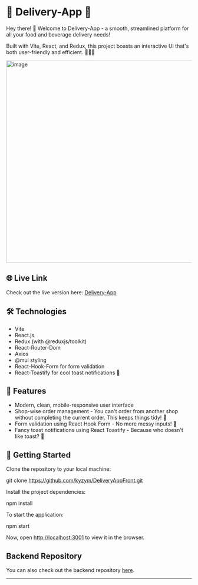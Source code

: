
# 🚀 Delivery-App 🚀

Hey there! 👋 Welcome to Delivery-App - a smooth, streamlined platform for all your food and beverage delivery needs!

Built with Vite, React, and Redux, this project boasts an interactive UI that's both user-friendly and efficient. 🎉🎉🎉

<img width="550" alt="image" src="https://github.com/kyzym/DeliveryAppFront/assets/102521716/16a6bd4d-3a19-4538-ae06-51b2ef0a0439">

## 🌐 Live Link

Check out the live version here: [Delivery-App](https://delivery-app-front-xi.vercel.app/#/)

## 🛠️ Technologies

- Vite
- React.js
- Redux (with @reduxjs/toolkit)
- React-Router-Dom
- Axios
- @mui styling
- React-Hook-Form for form validation
- React-Toastify for cool toast notifications 🍞

## 🎉 Features

- Modern, clean, mobile-responsive user interface
- Shop-wise order management - You can't order from another shop without completing the current order. This keeps things tidy! 🧹
- Form validation using React Hook Form - No more messy inputs! 📝
- Fancy toast notifications using React Toastify - Because who doesn't like toast? 🍞

## 🚀 Getting Started

Clone the repository to your local machine:

git clone <https://github.com/kyzym/DeliveryAppFront.git>

Install the project dependencies:

npm install

To start the application:

npm start

Now, open [http://localhost:3001](http://localhost:3001) to view it in the browser.

## Backend Repository

You can also check out the backend repository [here](https://github.com/kyzym/delivery-app-back).

---
